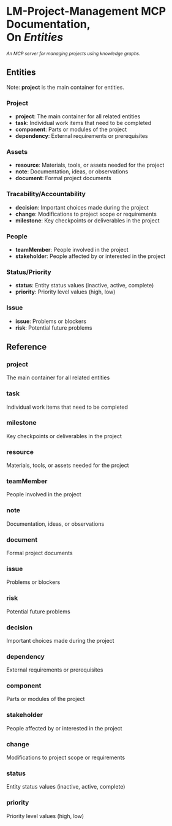 <!-- SPDX-License-Identifier: MIT -->
<!-- SPDX-FileCopyrightText: 2025 The DeadBranches contributors <https://github.com/DeadBranches> -->
# LM-Project-Management MCP Documentation,<br />On *Entities*
<small><i>An MCP server for managing projects using knowledge graphs.</i></small>


## Entities

Note: **project** is the main container for entities.

### Project
- **project**: The main container for all related entities
- **task**: Individual work items that need to be completed
- **component**: Parts or modules of the project
- **dependency**: External requirements or prerequisites
  
### Assets
- **resource**: Materials, tools, or assets needed for the project
- **note**: Documentation, ideas, or observations
- **document**: Formal project documents

### Tracability/Accountability
- **decision**: Important choices made during the project
- **change**: Modifications to project scope or requirements
- **milestone**: Key checkpoints or deliverables in the project

### People
- **teamMember**: People involved in the project
- **stakeholder**: People affected by or interested in the project

### Status/Priority
- **status**: Entity status values (inactive, active, complete)
- **priority**: Priority level values (high, low)

### Issue 
- **issue**: Problems or blockers
- **risk**: Potential future problems


## Reference
### project
The main container for all related entities

### task
Individual work items that need to be completed

### milestone
Key checkpoints or deliverables in the project

### resource
Materials, tools, or assets needed for the project

### teamMember
People involved in the project

### note
Documentation, ideas, or observations

### document
Formal project documents

### issue
Problems or blockers

### risk
Potential future problems

### decision
Important choices made during the project

### dependency
External requirements or prerequisites

### component
Parts or modules of the project

### stakeholder
People affected by or interested in the project

### change
Modifications to project scope or requirements

### status
Entity status values (inactive, active, complete)

### priority
Priority level values (high, low)